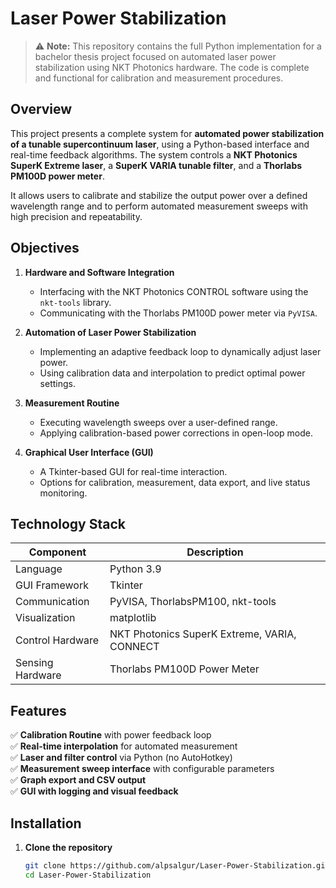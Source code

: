 # Laser Power Stabilization

> ⚠️ **Note:** This repository contains the full Python implementation for a bachelor thesis project focused on automated laser power stabilization using NKT Photonics hardware. The code is complete and functional for calibration and measurement procedures.

## Overview

This project presents a complete system for **automated power stabilization of a tunable supercontinuum laser**, using a Python-based interface and real-time feedback algorithms. The system controls a **NKT Photonics SuperK Extreme laser**, a **SuperK VARIA tunable filter**, and a **Thorlabs PM100D power meter**.

It allows users to calibrate and stabilize the output power over a defined wavelength range and to perform automated measurement sweeps with high precision and repeatability.

## Objectives

1. **Hardware and Software Integration**  
   - Interfacing with the NKT Photonics CONTROL software using the `nkt-tools` library.  
   - Communicating with the Thorlabs PM100D power meter via `PyVISA`.  

2. **Automation of Laser Power Stabilization**  
   - Implementing an adaptive feedback loop to dynamically adjust laser power.  
   - Using calibration data and interpolation to predict optimal power settings.  

3. **Measurement Routine**  
   - Executing wavelength sweeps over a user-defined range.  
   - Applying calibration-based power corrections in open-loop mode.  

4. **Graphical User Interface (GUI)**  
   - A Tkinter-based GUI for real-time interaction.  
   - Options for calibration, measurement, data export, and live status monitoring.

## Technology Stack

| Component          | Description                                    |
|--------------------|------------------------------------------------|
| Language           | Python 3.9                                     |
| GUI Framework      | Tkinter                                        |
| Communication      | PyVISA, ThorlabsPM100, nkt-tools               |
| Visualization      | matplotlib                                     |
| Control Hardware   | NKT Photonics SuperK Extreme, VARIA, CONNECT   |
| Sensing Hardware   | Thorlabs PM100D Power Meter                    |

## Features

✅ **Calibration Routine** with power feedback loop  
✅ **Real-time interpolation** for automated measurement  
✅ **Laser and filter control** via Python (no AutoHotkey)  
✅ **Measurement sweep interface** with configurable parameters  
✅ **Graph export and CSV output**  
✅ **GUI with logging and visual feedback**

## Installation

1. **Clone the repository**  
   ```bash
   git clone https://github.com/alpsalgur/Laser-Power-Stabilization.git
   cd Laser-Power-Stabilization
